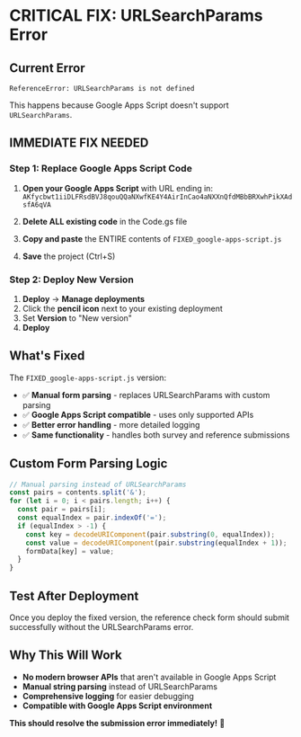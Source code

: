 # CRITICAL FIX: URLSearchParams Error

## Current Error
```
ReferenceError: URLSearchParams is not defined
```

This happens because Google Apps Script doesn't support `URLSearchParams`.

## IMMEDIATE FIX NEEDED

### Step 1: Replace Google Apps Script Code
1. **Open your Google Apps Script** with URL ending in: `AKfycbwt1iiDLFRsdBVJ8qouQQaNXwfKE4Y4AirInCao4aNXXnQfdMBbBRXwhPikXAdsfA6qVA`

2. **Delete ALL existing code** in the Code.gs file

3. **Copy and paste** the ENTIRE contents of `FIXED_google-apps-script.js` 

4. **Save** the project (Ctrl+S)

### Step 2: Deploy New Version
1. **Deploy** → **Manage deployments**
2. Click the **pencil icon** next to your existing deployment
3. Set **Version** to "New version"
4. **Deploy**

## What's Fixed

The `FIXED_google-apps-script.js` version:
- ✅ **Manual form parsing** - replaces URLSearchParams with custom parsing
- ✅ **Google Apps Script compatible** - uses only supported APIs
- ✅ **Better error handling** - more detailed logging
- ✅ **Same functionality** - handles both survey and reference submissions

## Custom Form Parsing Logic
```javascript
// Manual parsing instead of URLSearchParams
const pairs = contents.split('&');
for (let i = 0; i < pairs.length; i++) {
  const pair = pairs[i];
  const equalIndex = pair.indexOf('=');
  if (equalIndex > -1) {
    const key = decodeURIComponent(pair.substring(0, equalIndex));
    const value = decodeURIComponent(pair.substring(equalIndex + 1));
    formData[key] = value;
  }
}
```

## Test After Deployment
Once you deploy the fixed version, the reference check form should submit successfully without the URLSearchParams error.

## Why This Will Work
- **No modern browser APIs** that aren't available in Google Apps Script
- **Manual string parsing** instead of URLSearchParams
- **Comprehensive logging** for easier debugging
- **Compatible with Google Apps Script environment**

**This should resolve the submission error immediately!** 🎯